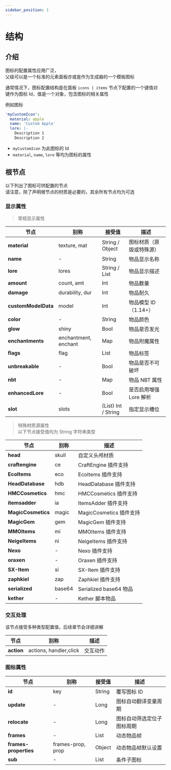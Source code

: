 ```yaml
---
sidebar_position: 1
---
```


# 结构

## 介绍

图标的配置属性应用广泛，  
父级可以是一个标准的元素面板亦或是作为生成器的一个模板图标

通常情况下，图标配置结构是在面板 `icons | items` 节点下配置的一个键值对  
键作为图标 Id，值是一个对象，包含图标的相关属性

例如图标
```yaml
'myCustomIcon':
  material: apple
  name: 'Custom Apple'
  lore: |-
    Description 1
    Description 2
```

- `myCustomIcon` 为此图标的 Id
- `material`, `name`, `lore` 等均为图标的属性

## 根节点

以下列出了图标可供配置的节点  
请注意，除了声明根节点的材质是必要的，其余所有节点均为可选  

### 显示属性

> 常规显示属性  

| **节点**              | 别称                   | 接受值                 | 描述              |
|---------------------|----------------------|---------------------|-----------------|
| **material**        | texture, mat         | String / Object     | 图标材质（原版或特殊源）    |
| **name**            | -                    | String              | 物品显示名称          |
| **lore**            | lores                | String / List       | 物品显示描述          |
| **amount**          | count, amt           | Int                 | 物品数量            |
| **damage**          | durability, dur      | Int                 | 物品耐久            |
| **customModelData** | model                | Int                 | 物品模型 ID （1.14+） |
| **color**           | -                    | String              | 物品颜色            |
| **glow**            | shiny                | Bool                | 物品是否发光          |
| **enchantments**    | enchantment, enchant | Map                 | 物品附魔属性          |
| **flags**           | flag                 | List                | 物品标签            |
| **unbreakable**     | -                    | Bool                | 物品是否不可破坏        |
| **nbt**             | -                    | Map                 | 物品 NBT 属性       |
| **enhancedLore**    | -                    | Bool                | 是否启用增强 Lore 解析  |
| **slot**            | slots                | (List) Int / String | 指定显示槽位          |

> 特殊材质源属性  
> 以下节点接受值均为 String 字符串类型

| **节点**           | 别称     | 描述                 |
|------------------|--------|-------------------------|
| **head**         | skull  | 自定义头颅材质            |
| **craftengine**  | ce     | CraftEngine 插件支持     |
| **EcoItems**     | eco    | EcoItems 插件支持        |
| **HeadDatabase** | hdb    | HeadDatabase 插件支持    |
| **HMCCosmetics** | hmc    | HMCCosmetics 插件支持    |
| **itemsadder**   | ia     | ItemsAdder 插件支持      |
| **MagicCosmetics** | magic | MagicCosmetics 插件支持 |
| **MagicGem**     | gem    | MagicGem 插件支持        |
| **MMOItems**     | mi     | MMOItems 插件支持        |
| **NeigeItems**   | ni     | NeigeItems 插件支持      |
| **Nexo**         | -      | Nexo 插件支持            |
| **oraxen**       | -      | Oraxen 插件支持          |
| **SX-Item**      | si     | SX-Item 插件支持         |
| **zaphkiel**     | zap    | Zaphkiel 插件支持        |
| **serialized**   | base64 | Serialized base64 物品   |
| **kether**       | -      | Kether 脚本物品          |

### 交互处理

该节点接受多种类型配置值，后续章节会详细讲解

| **节点**     | 别称                     | 描述   |
|------------|------------------------|------|
| **action** | actions, handler,click | 交互动作 |

### 图标属性

| **节点**                | 别称                | 接受值    | 描述              |
|-----------------------|-------------------|--------|-----------------|
| **id**                | key               | String | 覆写图标 ID         |
| **update**            | -                 | Long   | 图标自动翻译变量周期      |
| **relocate**          | -                 | Long   | 图标自动筛选定位子图标周期   |
| **frames**            | -                 | List   | 动态物品帧           |
| **frames-properties** | frames-prop, prop | Object | 动态物品帧默认设置       |
| **sub**               | -                 | List   | 条件子图标           |